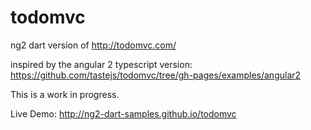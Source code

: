 # todomvc

ng2 dart version of http://todomvc.com/

inspired by the angular 2 typescript version:
https://github.com/tastejs/todomvc/tree/gh-pages/examples/angular2

This is a work in progress.

Live Demo: http://ng2-dart-samples.github.io/todomvc